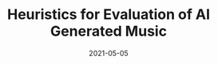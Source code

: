 ---
title: "Heuristics for Evaluation of AI Generated Music"
authors:
- Edmund Dervakos
- Giorgos Filandrianos
- Giorgos Stamou

date: "2021-05-05"

publication: "ICPR"
links:
    pdf: https://ieeexplore.ieee.org/abstract/document/9413310

---